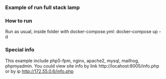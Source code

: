 ### Example of run full stack lamp

### How to run
Run as usual, inside folder with docker-compose.yml: docker-compose up -d 

### Special info
This example include php5-fpm, nginx, apache2, mysql, mailhog, phpmyadmin.
You could view site info by link http://locahost:8005/info.php or by ip http://172.55.0.6/info.php
